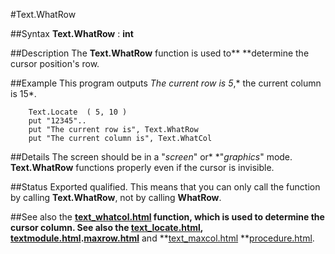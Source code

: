 
#Text.WhatRow

##Syntax
**Text.WhatRow** : **int**



##Description
The **Text.WhatRow** function is used to** **determine the cursor position's row.



##Example
This program outputs *The current row is 5*,* the current column is 15*.


        Text.Locate  ( 5, 10 )
        put "12345"..
        put "The current row is", Text.WhatRow
        put "The current column is", Text.WhatCol
##Details
The screen should be in a "*screen*" or* *"*graphics*" mode. **Text.WhatRow** functions properly even if the cursor is invisible.



##Status
Exported qualified.
This means that you can only call the function by calling **Text.WhatRow**, not by calling **WhatRow**.



##See also
the **[text_whatcol.html](Text.WhatCol) **function, which is used to determine the cursor column. See also the **[text_locate.html](Text.Locate)**, **[textmodule.html](Text)**.**[maxrow.html](maxrow)** and **[text_maxcol.html](Text.maxcol) **[procedure.html](procedure).


